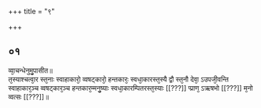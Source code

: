 +++
title = "९"

+++
## ०१
व्वा᳘चन्धेनुमु᳘पासीत॥  
त᳘स्याश्चत्वा᳘र स्त᳘नाः स्वाहाकारो᳘ व्वषट्कारो᳘ हन्तकारः᳘ स्वधा᳘कारस्त᳘स्यै द्वौ स्त᳘नौ देवा᳘ ऽउपजी᳘वन्ति स्वाहाकार᳘ञ्च व्वषट्कार᳘ञ्च हन्तकार᳘म्मनु᳘ष्याः स्वधा᳘कारम्पितरस्त᳘स्याः [[???]] प्प्राण᳘ ऽऋषभो [[???]] म᳘नो व्वत्सः [[???]]॥  
